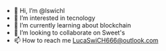 - 👋 Hi, I’m @lswichl
- 👀 I’m interested in tecnology
- 🌱 I’m currently learning about blockchain
- 💞️ I’m looking to collaborate on Sweet's
- 📫 How to reach me LucaSwiCH666@outlook.com

<!---
lswichl/lswichl is a ✨ special ✨ repository because its `README.md` (this file) appears on your GitHub profile.
You can click the Preview link to take a look at your changes.
--->
